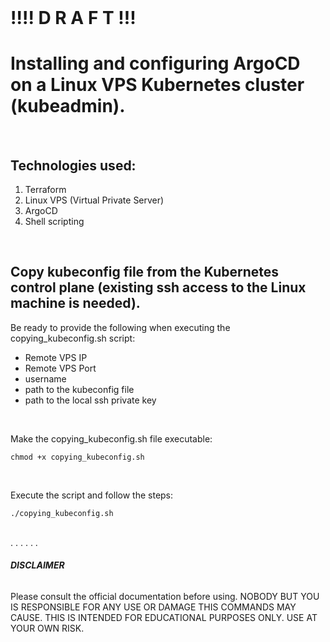 <br />

# **!!!! D R A F T** !!!

# **Installing and configuring ArgoCD on a Linux VPS Kubernetes cluster (kubeadmin).**

<br />

## Technologies used:

1. Terraform
2. Linux VPS (Virtual Private Server)
3. ArgoCD
4. Shell scripting

<br />

## Copy kubeconfig file from the Kubernetes control plane (existing ssh access to the Linux machine is needed).

Be ready to provide the following when executing the copying_kubeconfig.sh script:

 - Remote VPS IP
 - Remote VPS Port
 - username
 - path to the kubeconfig file
 - path to the local ssh private key

<br />

Make the copying_kubeconfig.sh file executable:
```
chmod +x copying_kubeconfig.sh
```

<br />

Execute the script and follow the steps:
```
./copying_kubeconfig.sh
```

<br />
.
.
.
.
.
.


<br />

###### **DISCLAIMER**
Please consult the official documentation before using.
NOBODY BUT YOU IS RESPONSIBLE FOR ANY USE OR DAMAGE THIS COMMANDS MAY CAUSE.
THIS IS INTENDED FOR EDUCATIONAL PURPOSES ONLY. USE AT YOUR OWN RISK.
